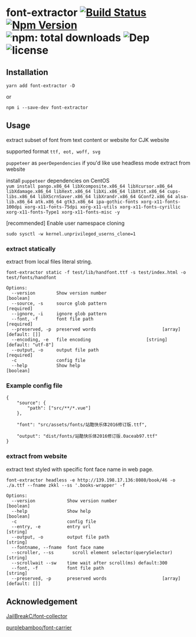 # font-extractor [![Build Status](https://travis-ci.org/bung/font-extractor.svg?branch=master)](https://travis-ci.org/bung/font-extractor) [![Npm Version](https://badgen.net/npm/v/font-extractor)](https://www.npmjs.com/package/font-extractor) ![npm: total downloads](https://badgen.net/npm/dt/font-extractor) ![Dep](https://badgen.net/david/dep/bung/font-extractor) ![license](https://badgen.net/npm/license/font-extractor)  

## Installation

`yarn add font-extractor -D`  

or  

`npm i --save-dev font-extractor`  

## Usage  

extract subset of font from text content or website for CJK website  

supported format `ttf, eot, woff, svg`  

`puppeteer` as `peerDependencies` if you'd like use headless mode 
extract from website  

install `puppeteer` dependencies on CentOS  
`yum install pango.x86_64 libXcomposite.x86_64 libXcursor.x86_64 libXdamage.x86_64 libXext.x86_64 libXi.x86_64 libXtst.x86_64 cups-libs.x86_64 libXScrnSaver.x86_64 libXrandr.x86_64 GConf2.x86_64 alsa-lib.x86_64 atk.x86_64 gtk3.x86_64 ipa-gothic-fonts xorg-x11-fonts-100dpi xorg-x11-fonts-75dpi xorg-x11-utils xorg-x11-fonts-cyrillic xorg-x11-fonts-Type1 xorg-x11-fonts-misc -y`  

[recommended] Enable user namespace cloning

`sudo sysctl -w kernel.unprivileged_userns_clone=1`

### extract statically  

extract from local files literal string.  

```
font-extractor static -f test/lib/handfont.ttf -s test/index.html -o test/fonts/handfont

Options:
  --version        Show version number                                 [boolean]
  --source, -s     source glob pattern                                [required]
  --ignore, -i     ignore glob pattern
  --font, -f       font file path                                     [required]
  --preserved, -p  preserved words                         [array] [default: []]
  --encoding, -e   file encoding                     [string] [default: "utf-8"]
  --output, -o     output file path                                   [required]
  -c               config file
  --help           Show help                                           [boolean]

```

### Example config file  

```
{
    "source": {
        "path": ["src/**/*.vue"]
    },

    "font": "src/assets/fonts/站酷快乐体2016修订版.ttf",

    "output": "dist/fonts/站酷快乐体2016修订版.0aceab97.ttf"
}
```
### extract from website  

extract text styled with specific font face name in web page.   

```
font-extractor headless -e http://139.198.17.136:8080/book/46 -o ./a.ttf --fname zkkl --ss '.books-wrapper' -f

Options:
  --version            Show version number                             [boolean]
  --help               Show help                                       [boolean]
  -c                   config file
  --entry, -e          entry url                                        [string]
  --output, -o         output file path                                 [string]
  --fontname, --fname  font face name
  --scroller, --ss       scroll element selector(querySelector)           [string]
  --scrollwait --sw    time wait after scroll(ms) default:300
  --font, -f           font file path                                   [string]
  --preserved, -p      preserved words                     [array] [default: []]
```
## Acknowledgement  

[JailBreakC/font-collector](https://github.com/JailBreakC/font-collector)  

[purplebamboo/font-carrier](https://github.com/purplebamboo/font-carrier)  
